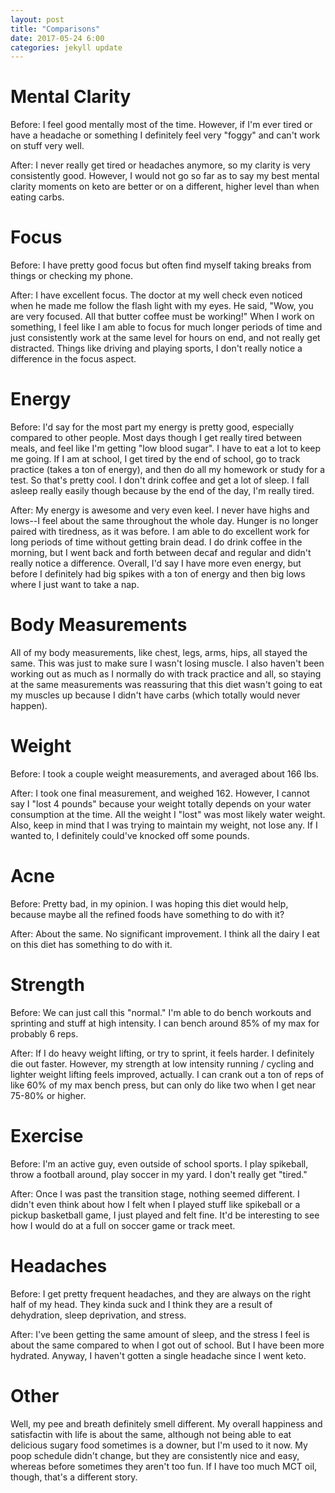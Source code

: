```yaml
---
layout: post
title: "Comparisons"
date: 2017-05-24 6:00
categories: jekyll update
---
```

Mental Clarity
==============
Before: I feel good mentally most of the time. However, if I'm ever tired or have a headache or something I definitely feel very "foggy" and can't work on stuff very well.

After: I never really get tired or headaches anymore, so my clarity is very consistently good. However, I would not go so far as to say my best mental clarity moments on keto are better or on a different, higher level than when eating carbs.

Focus
=====
Before: I have pretty good focus but often find myself taking breaks from things or checking my phone.

After: I have excellent focus. The doctor at my well check even noticed when he made me follow the flash light with my eyes. He said, "Wow, you are very focused. All that butter coffee must be working!" When I work on something, I feel like I am able to focus for much longer periods of time and just consistently work at the same level for hours on end, and not really get distracted. Things like driving and playing sports, I don't really notice a difference in the focus aspect.

Energy
======
Before: I'd say for the most part my energy is pretty good, especially compared to other people. Most days though I get really tired between meals, and feel like I'm getting "low blood sugar". I have to eat a lot to keep me going. If I am at school, I get tired by the end of school, go to track practice (takes a ton of energy), and then do all my homework or study for a test. So that's pretty cool. I don't drink coffee and get a lot of sleep. I fall asleep really easily though because by the end of the day, I'm really tired.

After: My energy is awesome and very even keel. I never have highs and lows--I feel about the same throughout the whole day. Hunger is no longer paired with tiredness, as it was before. I am able to do excellent work for long periods of time without getting brain dead. I do drink coffee in the morning, but I went back and forth between decaf and regular and didn't really notice a difference. Overall, I'd say I have more even energy, but before I definitely had big spikes with a ton of energy and then big lows where I just want to take a nap.

Body Measurements
=================
All of my body measurements, like chest, legs, arms, hips, all stayed the same. This was just to make sure I wasn't losing muscle. I also haven't been working out as much as I normally do with track practice and all, so staying at the same measurements was reassuring that this diet wasn't going to eat my muscles up because I didn't have carbs (which totally would never happen).

Weight
=======
Before: I took a couple weight measurements, and averaged about 166 lbs.

After: I took one final measurement, and weighed 162. However, I cannot say I "lost 4 pounds" because your weight totally depends on your water consumption at the time. All the weight I "lost" was most likely water weight. Also, keep in mind that I was trying to maintain my weight, not lose any. If I wanted to, I definitely could've knocked off some pounds.

Acne
====
Before: Pretty bad, in my opinion. I was hoping this diet would help, because maybe all the refined foods have something to do with it?

After: About the same. No significant improvement. I think all the dairy I eat on this diet has something to do with it.

Strength
========
Before: We can just call this "normal." I'm able to do bench workouts and sprinting and stuff at high intensity. I can bench around 85% of my max for probably 6 reps.

After: If I do heavy weight lifting, or try to sprint, it feels harder. I definitely die out faster. However, my strength at low intensity running / cycling and lighter weight lifting feels improved, actually. I can crank out a ton of reps of like 60% of my max bench press, but can only do like two when I get near 75-80% or higher.

Exercise
========
Before: I'm an active guy, even outside of school sports. I play spikeball, throw a football around, play soccer in my yard. I don't really get "tired."

After: Once I was past the transition stage, nothing seemed different. I didn't even think about how I felt when I played stuff like spikeball or a pickup basketball game, I just played and felt fine. It'd be interesting to see how I would do at a full on soccer game or track meet.

Headaches
=========
Before: I get pretty frequent headaches, and they are always on the right half of my head. They kinda suck and I think they are a result of dehydration, sleep deprivation, and stress.

After: I've been getting the same amount of sleep, and the stress I feel is about the same compared to when I got out of school. But I have been more hydrated. Anyway, I haven't gotten a single headache since I went keto.

Other
=====
Well, my pee and breath definitely smell different. My overall happiness and satisfactin with life is about the same, although not being able to eat delicious sugary food sometimes is a downer, but I'm used to it now. My poop schedule didn't change, but they are consistently nice and easy, whereas before sometimes they aren't too fun. If I have too much MCT oil, though, that's a different story. 
